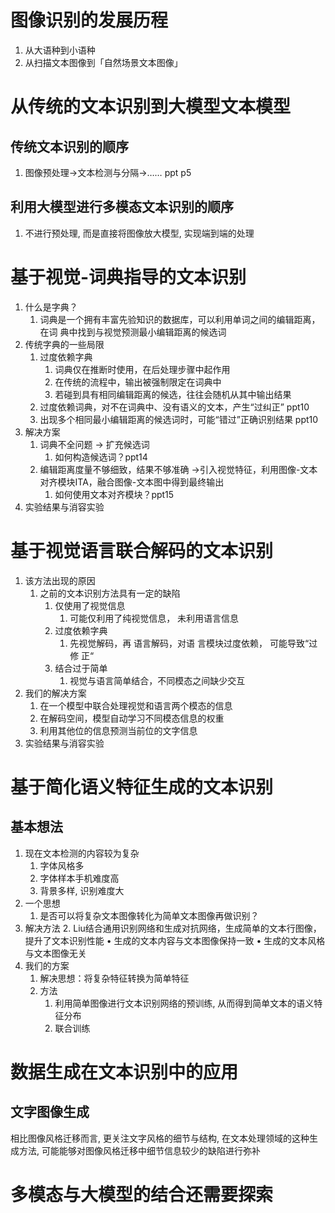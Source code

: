 # 图像识别的发展历程

1. 从大语种到小语种
2. 从扫描文本图像到「自然场景文本图像」

# 从传统的文本识别到大模型文本模型

## 传统文本识别的顺序

1. 图像预处理->文本检测与分隔->…… ppt p5

## 利用大模型进行多模态文本识别的顺序

1. 不进行预处理, 而是直接将图像放大模型, 实现端到端的处理

# 基于视觉-词典指导的文本识别

1. 什么是字典？
	1. 词典是一个拥有丰富先验知识的数据库，可以利用单词之间的编辑距离，在词 典中找到与视觉预测最小编辑距离的候选词
2. 传统字典的一些局限
	1. 过度依赖字典
		1. 词典仅在推断时使用，在后处理步骤中起作用
		2. 在传统的流程中，输出被强制限定在词典中
		3. 若碰到具有相同编辑距离的候选，往往会随机从其中输出结果
	2. 过度依赖词典，对不在词典中、没有语义的文本，产生“过纠正” ppt10
	3. 出现多个相同最小编辑距离的候选词时，可能“错过”正确识别结果 ppt10
3. 解决方案
	1. 词典不全问题 -> 扩充候选词
		1. 如何构造候选词？ppt14
	2. 编辑距离度量不够细致，结果不够准确 ->引入视觉特征，利用图像-文本对齐模块ITA，融合图像-文本图中得到最终输出
		1. 如何使用文本对齐模块？ppt15
4. 实验结果与消容实验

# 基于视觉语言联合解码的文本识别

1. 该方法出现的原因
	1. 之前的文本识别方法具有一定的缺陷
		1. 仅使用了视觉信息
			1. 可能仅利用了纯视觉信息， 未利用语言信息
		2. 过度依赖字典
			1. 先视觉解码，再 语言解码，对语 言模块过度依赖， 可能导致“过修 正“
		3. 结合过于简单
			1. 视觉与语言简单结合，不同模态之间缺少交互
2. 我们的解决方案
	1. 在一个模型中联合处理视觉和语言两个模态的信息 
	2. 在解码空间，模型自动学习不同模态信息的权重
	3. 利用其他位的信息预测当前位的文字信息
3. 实验结果与消容实验


# 基于简化语义特征生成的文本识别

## 基本想法

1. 现在文本检测的内容较为复杂
	1. 字体风格多
	2. 字体样本手机难度高
	3. 背景多样, 识别难度大
2. 一个思想
	1.  是否可以将复杂文本图像转化为简单文本图像再做识别？
3. 解决方法
	2. Liu结合通用识别网络和生成对抗网络，生成简单的文本行图像，提升了文本识别性能 • 生成的文本内容与文本图像保持一致 • 生成的文本风格与文本图像无关
4. 我们的方案
	1. 解决思想：将复杂特征转换为简单特征
	2. 方法
		1. 利用简单图像进行文本识别网络的预训练, 从而得到简单文本的语义特征分布
		2. 联合训练


# 数据生成在文本识别中的应用


## 文字图像生成

相比图像风格迁移而言, 更关注文字风格的细节与结构, 在文本处理领域的这种生成方法, 可能能够对图像风格迁移中细节信息较少的缺陷进行弥补


# 多模态与大模型的结合还需要探索